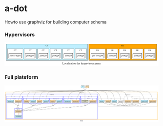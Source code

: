 # a-dot

Howto use graphviz for building computer schema

### Hypervisors
![schema](hyperviseur.png)

### Full plateform
![schema](tete.png)
